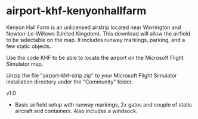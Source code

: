 # airport-khf-kenyonhallfarm

Kenyon Hall Farm is an unlicensed airstrip located near Warrington and Newton-Le-Willows (United Kingdom). This download will allow the airfield to be selectable on the map. It includes runway markings, parking, and a few static objects. 

Use the code KHF to be able to locate the airport on the Microsoft Flight Simulator map. 

Unzip the file "airport-khf-strip.zip" to your Microsoft Flight Simulator installation directory under the "Community" folder. 



v1.0
* Basic airfield setup with runway markings, 2x gates and couple of static aircraft and containers. Also includes a windsock. 

